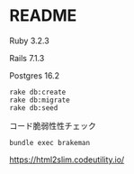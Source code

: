 # README

Ruby 3.2.3

Rails 7.1.3

Postgres 16.2

```
rake db:create 
rake db:migrate 
rake db:seed 

```


コード脆弱性性チェック
```
bundle exec brakeman
```

https://html2slim.codeutility.io/

